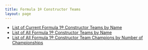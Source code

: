 ```yaml
---
title: Formula 1® Constructor Teams
layout: page
---
```


- [List of Current Formula 1® Constructor Teams by Name](current)
- [List of All Formula 1® Constructor Teams by Name](list)
- [List of All Formula 1® Constructor Team Champions by Number of Championships](championships)
